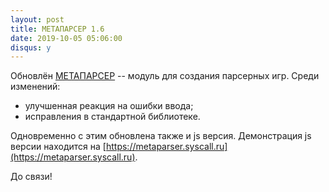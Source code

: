 ```yaml
---
layout: post
title: МЕТАПАРСЕР 1.6
date: 2019-10-05 05:06:00
disqus: y
---
```


Обновлён [МЕТАПАРСЕР](/page/metaparser/) -- модуль для создания парсерных игр.
Среди изменений:

- улучшенная реакция на ошибки ввода;
- исправления в стандартной библиотеке.

Одновременно с этим обновлена также и js версия.
Демонстрация js версии находится на [https://metaparser.syscall.ru](https://metaparser.syscall.ru).

До связи!
